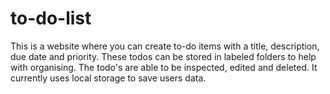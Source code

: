 # to-do-list
This is a website where you can create to-do items with a title, description, due date and priority. These todos can be stored in labeled folders to help with organising. The todo's are able to be inspected, edited and deleted. It currently uses local storage to save users data. 
